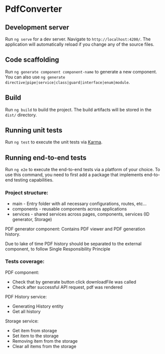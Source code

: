 # PdfConverter



## Development server

Run `ng serve` for a dev server. Navigate to `http://localhost:4200/`. The application will automatically reload if you change any of the source files.

## Code scaffolding

Run `ng generate component component-name` to generate a new component. You can also use `ng generate directive|pipe|service|class|guard|interface|enum|module`.

## Build

Run `ng build` to build the project. The build artifacts will be stored in the `dist/` directory.

## Running unit tests

Run `ng test` to execute the unit tests via [Karma](https://karma-runner.github.io).

## Running end-to-end tests

Run `ng e2e` to execute the end-to-end tests via a platform of your choice. To use this command, you need to first add a package that implements end-to-end testing capabilities.

### Project structure:
 - main - Entry folder with all necessary configurations, routes, etc...
 - components - reusable components across applications
 - services - shared services across pages, components, services (ID generator, Storage)

PDF generator component: 
Contains PDF viewer and PDF generation history.

Due to lake of time PDF history should be separated to the external component,
to follow Single Responsibility Principle



### Tests coverage:
PDF component:
- Check that by generate button click downloadFile was called
- Check after successful API request, pdf was rendered

PDF History service:
- Generating History entity
- Get all history

Storage service:
- Get item from storage
- Set item to the storage
- Removing item from the storage
- Clear all items from the storage
